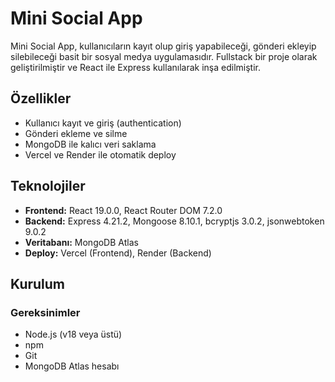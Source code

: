 # Mini Social App

Mini Social App, kullanıcıların kayıt olup giriş yapabileceği, gönderi ekleyip silebileceği basit bir sosyal medya uygulamasıdır. Fullstack bir proje olarak geliştirilmiştir ve React ile Express kullanılarak inşa edilmiştir.

## Özellikler
- Kullanıcı kayıt ve giriş (authentication)
- Gönderi ekleme ve silme
- MongoDB ile kalıcı veri saklama
- Vercel ve Render ile otomatik deploy

## Teknolojiler
- **Frontend:** React 19.0.0, React Router DOM 7.2.0
- **Backend:** Express 4.21.2, Mongoose 8.10.1, bcryptjs 3.0.2, jsonwebtoken 9.0.2
- **Veritabanı:** MongoDB Atlas
- **Deploy:** Vercel (Frontend), Render (Backend)

## Kurulum

### Gereksinimler
- Node.js (v18 veya üstü)
- npm
- Git
- MongoDB Atlas hesabı
